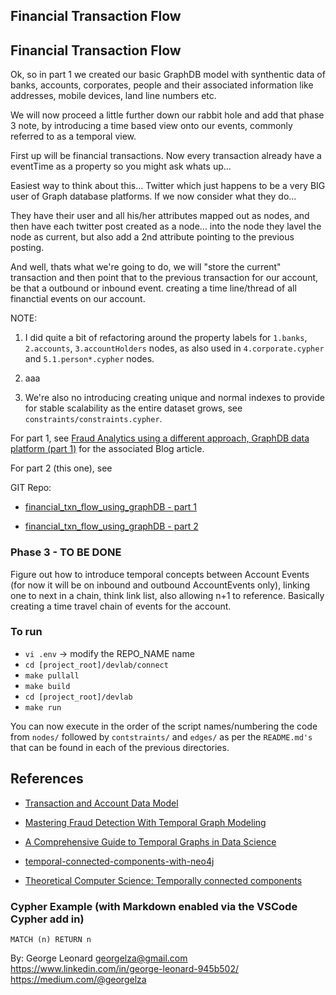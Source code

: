 ## Financial Transaction Flow 

## Financial Transaction Flow 

Ok, so in part 1 we created our basic GraphDB model with synthentic data of banks, accounts, corporates, people and their associated information like addresses, mobile devices, land line numbers etc.

We will now proceed a little further down our rabbit hole and add that phase 3 note, by introducing a time based view onto our events, commonly referred to as a temporal view. 

First up will be financial transactions. Now every transaction already have a eventTime as a property so you might ask whats up... 

Easiest way to think about this... Twitter which just happens to be a very BIG user of Graph database platforms. 
If we now consider what they do... 

They have their user and all his/her attributes mapped out as nodes, and then have each twitter post created as a node... into the node they lavel the node as current, but also add a 2nd attribute pointing to the previous posting.

And well, thats what we're going to do, we will "store the current" transaction and then point that to the previous transaction for our account, be that a outbound or inbound event. creating a time line/thread of all financtial events on our account.


NOTE: 

1. I did quite a bit of refactoring around the property labels for `1.banks`, `2.accounts`, `3.accountHolders` nodes, as also used in `4.corporate.cypher` and `5.1.person*.cypher` nodes.

2. aaa


3. We're also no introducing creating unique and normal indexes to provide for stable scalability as the entire dataset grows, see `constraints/constraints.cypher`.



For part 1, see [Fraud Analytics using a different approach, GraphDB data platform (part 1)](https://medium.com/@georgelza/fraud-analytics-using-a-different-approach-graphdb-data-platform-part-1-807c68d03bff) for the associated Blog article.


For part 2 (this one), see []()


GIT Repo: 

- [financial_txn_flow_using_graphDB - part 1](https://github.com/georgelza/financial_txn_flow_using_graphDB-part1)

- [financial_txn_flow_using_graphDB - part 2](https://github.com/georgelza/financial_txn_flow_using_graphDB-part2)


### Phase 3 - TO BE DONE

Figure out how to introduce temporal concepts between Account Events (for now it will be on inbound and outbound AccountEvents only), linking one to next in a chain, think link list, also allowing n+1 to reference. Basically creating a time travel chain of events for the account.



### To run

- `vi .env`    -> modify the REPO_NAME name
- `cd [project_root]/devlab/connect`
- `make pullall`
- `make build`
- `cd [project_root]/devlab`
- `make run`


You can now execute in the order of the script names/numbering the code from `nodes/` followed by `contstraints/` and `edges/` as per the `README.md's` that can be found in each of the previous directories.


## References
  

- [Transaction and Account Data Model](https://neo4j.com/developer/industry-use-cases/data-models/AccountEvents/AccountEvents-base-model/?_gl=1*d43n9l*_gcl_au*MTc2MjA3MzA3NS4xNzUzMjY3Mzc5*_ga*NzU1MTc3ODQwLjE3NTMyNjczNzk.*_ga_DL38Q8KGQC*czE3NTMyNjczNzkkbzEkZzEkdDE3NTMyNzM2MzIkajYwJGwwJGgw*_ga_DZP8Z65KK4*czE3NTMyNjczNzkkbzEkZzEkdDE3NTMyNzM2MzIkajYwJGwwJGgw)


- [Mastering Fraud Detection With Temporal Graph Modeling](https://neo4j.com/blog/developer/mastering-fraud-detection-temporal-graph/)

- [A Comprehensive Guide to Temporal Graphs in Data Science](https://www.analyticsvidhya.com/blog/2023/12/a-comprehensive-guide-to-temporal-graphs-in-data-science/)

- [temporal-connected-components-with-neo4j](https://github.com/halftermeyer/temporal-connected-components-with-neo4j/tree/main)

- [Theoretical Computer Science: Temporally connected components](https://www.sciencedirect.com/science/article/pii/S0304397524003748)


### Cypher Example (with Markdown enabled via the VSCode Cypher add in)

```cypher
MATCH (n) RETURN n
```


By:
George Leonard
georgelza@gmail.com
https://www.linkedin.com/in/george-leonard-945b502/
https://medium.com/@georgelza